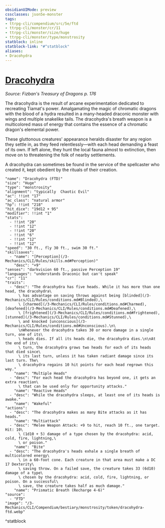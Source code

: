 ```yaml
---
obsidianUIMode: preview
cssclasses: json5e-monster
tags:
- ttrpg-cli/compendium/src/5e/ftd
- ttrpg-cli/monster/cr/11
- ttrpg-cli/monster/size/huge
- ttrpg-cli/monster/type/monstrosity
statblock: inline
statblock-link: "#^statblock"
aliases:
- Dracohydra
---
```

# [Dracohydra](3-Mechanics\CLI\Compendium\bestiary\monstrosity/dracohydra-ftd.md)
*Source: Fizban's Treasury of Dragons p. 176*  

The dracohydra is the result of arcane experimentation dedicated to recreating Tiamat's power. Amalgamating the magic of chromatic dragons with the blood of a hydra resulted in a many-headed draconic monster with wings and multiple snakelike tails. The dracohydra's breath weapon is a multicolored mass of energy that contains the essence of a chromatic dragon's elemental power.

These gluttonous creatures' appearance heralds disaster for any region they settle in, as they feed relentlessly—with each head demanding a feast of its own. If left alone, they hunt the local fauna almost to extinction, then move on to threatening the folk of nearby settlements.

A dracohydra can sometimes be found in the service of the spellcaster who created it, kept obedient by the rituals of their creation.

```statblock
"name": "Dracohydra (FTD)"
"size": "Huge"
"type": "monstrosity"
"alignment": "typically  Chaotic Evil"
"ac": !!int "17"
"ac_class": "natural armor"
"hp": !!int "218"
"hit_dice": "19d12 + 95"
"modifier": !!int "1"
"stats":
  - !!int "20"
  - !!int "12"
  - !!int "20"
  - !!int "6"
  - !!int "12"
  - !!int "12"
"speed": "30 ft., fly 30 ft., swim 30 ft."
"skillsaves":
  - "name": "[Perception](/3-Mechanics/CLI/Rules/skills.md#Perception)"
    "desc": "+9"
"senses": "darkvision 60 ft., passive Perception 19"
"languages": "understands Draconic but can't speak"
"cr": "11"
"traits":
  - "desc": "The dracohydra has five heads. While it has more than one head, the dracohydra\
      \ has advantage on saving throws against being [blinded](/3-Mechanics/CLI/Rules/conditions.md#Blinded),\
      \ [charmed](/3-Mechanics/CLI/Rules/conditions.md#Charmed), [deafened](/3-Mechanics/CLI/Rules/conditions.md#Deafened),\
      \ [frightened](/3-Mechanics/CLI/Rules/conditions.md#Frightened), [stunned](/3-Mechanics/CLI/Rules/conditions.md#Stunned),\
      \ and knocked [unconscious](/3-Mechanics/CLI/Rules/conditions.md#Unconscious).\n\
      \nWhenever the dracohydra takes 30 or more damage in a single turn, one of its\
      \ heads dies. If all its heads die, the dracohydra dies.\n\nAt the end of its\
      \ turn, the dracohydra grows two heads for each of its heads that died since\
      \ its last turn, unless it has taken radiant damage since its last turn. The\
      \ dracohydra regains 10 hit points for each head regrown this way."
    "name": "Multiple Heads"
  - "desc": "For each head the dracohydra has beyond one, it gets an extra reaction\
      \ that can be used only for opportunity attacks."
    "name": "Reactive Heads"
  - "desc": "While the dracohydra sleeps, at least one of its heads is awake."
    "name": "Wakeful"
"actions":
  - "desc": "The dracohydra makes as many Bite attacks as it has heads."
    "name": "Multiattack"
  - "desc": "Melee Weapon Attack: +9 to hit, reach 10 ft., one target. Hit: 10\
      \ (1d10 + 5) damage of a type chosen by the dracohydra: acid, cold, fire, lightning,\
      \ or poison."
    "name": "Bite"
  - "desc": "The dracohydra's heads exhale a single breath of multicolored energy\
      \ in a 60-foot cone. Each creature in that area must make a DC 17 Dexterity\
      \ saving throw. On a failed save, the creature takes 33 (6d10) damage of a type\
      \ chosen by the dracohydra: acid, cold, fire, lightning, or poison. On a successful\
      \ save, the creature takes half as much damage."
    "name": "Prismatic Breath (Recharge 4-6)"
"source":
  - "FTD"
"image": "/3-Mechanics/CLI/Compendium/bestiary/monstrosity/token/dracohydra-ftd.webp"
```
^statblock